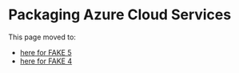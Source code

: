 # Packaging Azure Cloud Services

This page moved to:

- [here for FAKE 5](apidocs/fake-azure-cloudservices.html)
- [here for FAKE 4](legacy-azurecloudservices.html)